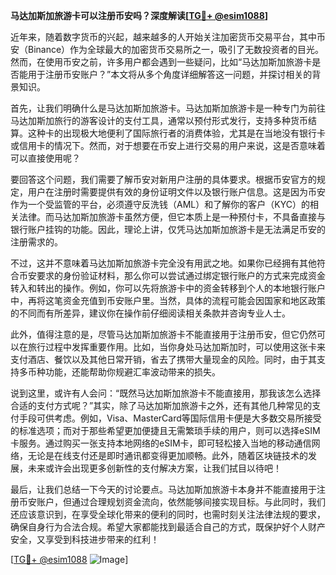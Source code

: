 **马达加斯加旅游卡可以注册币安吗？深度解读[[TG💪+ @esim1088](https://t.me/s/esim1088)]**

近年来，随着数字货币的兴起，越来越多的人开始关注加密货币交易平台，其中币安（Binance）作为全球最大的加密货币交易所之一，吸引了无数投资者的目光。然而，在使用币安之前，许多用户都会遇到一些疑问，比如“马达加斯加旅游卡是否能用于注册币安账户？”本文将从多个角度详细解答这一问题，并探讨相关的背景知识。

首先，让我们明确什么是马达加斯加旅游卡。马达加斯加旅游卡是一种专门为前往马达加斯加旅行的游客设计的支付工具，通常以预付形式发行，支持多种货币结算。这种卡的出现极大地便利了国际旅行者的消费体验，尤其是在当地没有银行卡或信用卡的情况下。然而，对于想要在币安上进行交易的用户来说，这是否意味着可以直接使用呢？

要回答这个问题，我们需要了解币安对新用户注册的具体要求。根据币安官方的规定，用户在注册时需要提供有效的身份证明文件以及银行账户信息。这是因为币安作为一个受监管的平台，必须遵守反洗钱（AML）和了解你的客户（KYC）的相关法律。而马达加斯加旅游卡虽然方便，但它本质上是一种预付卡，不具备直接与银行账户挂钩的功能。因此，理论上讲，仅凭马达加斯加旅游卡是无法满足币安的注册需求的。

不过，这并不意味着马达加斯加旅游卡完全没有用武之地。如果你已经拥有其他符合币安要求的身份验证材料，那么你可以尝试通过绑定银行账户的方式来完成资金转入和转出的操作。例如，你可以先将旅游卡中的资金转移到个人的本地银行账户中，再将这笔资金充值到币安账户里。当然，具体的流程可能会因国家和地区政策的不同而有所差异，建议你在操作前仔细阅读相关条款并咨询专业人士。

此外，值得注意的是，尽管马达加斯加旅游卡不能直接用于注册币安，但它仍然可以在旅行过程中发挥重要作用。比如，当你身处马达加斯加时，可以使用这张卡来支付酒店、餐饮以及其他日常开销，省去了携带大量现金的风险。同时，由于其支持多币种功能，还能帮助你规避汇率波动带来的损失。

说到这里，或许有人会问：“既然马达加斯加旅游卡不能直接用，那我该怎么选择合适的支付方式呢？”其实，除了马达加斯加旅游卡之外，还有其他几种常见的支付手段可供考虑。例如，Visa、MasterCard等国际信用卡便是大多数交易所接受的标准选项；而对于那些希望更加便捷且无需繁琐手续的用户，则可以选择eSIM卡服务。通过购买一张支持本地网络的eSIM卡，即可轻松接入当地的移动通信网络，无论是在线支付还是即时通讯都变得更加顺畅。此外，随着区块链技术的发展，未来或许会出现更多创新性的支付解决方案，让我们拭目以待吧！

最后，让我们总结一下今天的讨论要点。马达加斯加旅游卡本身并不能直接用于注册币安账户，但通过合理规划资金流向，依然能够间接实现目标。与此同时，我们还应该意识到，在享受全球化带来的便利的同时，也需时刻关注法律法规的要求，确保自身行为合法合规。希望大家都能找到最适合自己的方式，既保护好个人财产安全，又享受到科技进步带来的红利！

[[TG💪+ @esim1088](https://t.me/s/esim1088) ![Image](https://i.postimg.cc/4NQfJmqS/Snipaste-2025-05-13-00-14-12.png)]